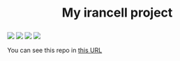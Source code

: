 # <p align="center">My irancell project</p>

<section display="flex">
<img src="image/readme01.png" />
<img src="image/readme02.png" />
<img src="image/readme03.png" />
<img src="image/readme04.png" />
</section>

You can see this repo in [this URL](https://negar-karimnejad.github.io/irancell/)
